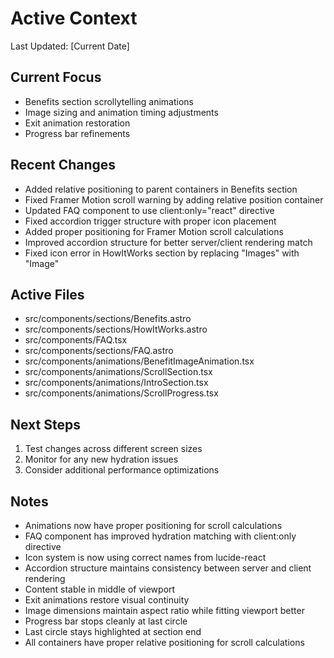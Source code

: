 # Active Context

Last Updated: [Current Date]

## Current Focus

- Benefits section scrollytelling animations
- Image sizing and animation timing adjustments
- Exit animation restoration
- Progress bar refinements

## Recent Changes

- Added relative positioning to parent containers in Benefits section
- Fixed Framer Motion scroll warning by adding relative position container
- Updated FAQ component to use client:only="react" directive
- Fixed accordion trigger structure with proper icon placement
- Added proper positioning for Framer Motion scroll calculations
- Improved accordion structure for better server/client rendering match
- Fixed icon error in HowItWorks section by replacing "Images" with "Image"

## Active Files

- src/components/sections/Benefits.astro
- src/components/sections/HowItWorks.astro
- src/components/FAQ.tsx
- src/components/sections/FAQ.astro
- src/components/animations/BenefitImageAnimation.tsx
- src/components/animations/ScrollSection.tsx
- src/components/animations/IntroSection.tsx
- src/components/animations/ScrollProgress.tsx

## Next Steps

1. Test changes across different screen sizes
2. Monitor for any new hydration issues
3. Consider additional performance optimizations

## Notes

- Animations now have proper positioning for scroll calculations
- FAQ component has improved hydration matching with client:only directive
- Icon system is now using correct names from lucide-react
- Accordion structure maintains consistency between server and client rendering
- Content stable in middle of viewport
- Exit animations restore visual continuity
- Image dimensions maintain aspect ratio while fitting viewport better
- Progress bar stops cleanly at last circle
- Last circle stays highlighted at section end
- All containers have proper relative positioning for scroll calculations
